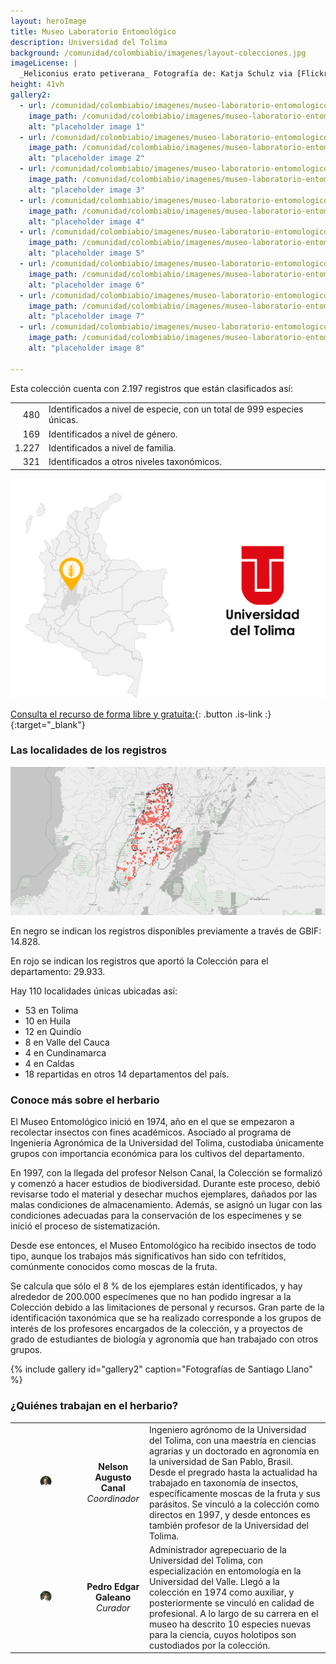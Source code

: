```yaml
---
layout: heroImage
title: Museo Laboratorio Entomológico
description: Universidad del Tolima
background: /comunidad/colombiabio/imagenes/layout-colecciones.jpg
imageLicense: |
  _Heliconius erato petiverana_ Fotografía de: Katja Schulz via [Flickr](https://flic.kr/p/bmS9bM)
height: 41vh
gallery2:
  - url: /comunidad/colombiabio/imagenes/museo-laboratorio-entomologico-de-la-universidad-del-tolima/l-o-t-1-1024x682.jpg
    image_path: /comunidad/colombiabio/imagenes/museo-laboratorio-entomologico-de-la-universidad-del-tolima/l-o-t-1-280x280.jpg
    alt: "placeholder image 1"
  - url: /comunidad/colombiabio/imagenes/museo-laboratorio-entomologico-de-la-universidad-del-tolima/l-o-t-2-1024x682.jpg
    image_path: /comunidad/colombiabio/imagenes/museo-laboratorio-entomologico-de-la-universidad-del-tolima/l-o-t-2-280x280.jpg
    alt: "placeholder image 2"
  - url: /comunidad/colombiabio/imagenes/museo-laboratorio-entomologico-de-la-universidad-del-tolima/l-o-t-3-1024x682.jpg
    image_path: /comunidad/colombiabio/imagenes/museo-laboratorio-entomologico-de-la-universidad-del-tolima/l-o-t-3-280x280.jpg
    alt: "placeholder image 3"
  - url: /comunidad/colombiabio/imagenes/museo-laboratorio-entomologico-de-la-universidad-del-tolima/l-o-t-4-682x1024.jpg
    image_path: /comunidad/colombiabio/imagenes/museo-laboratorio-entomologico-de-la-universidad-del-tolima/l-o-t-4-280x280.jpg
    alt: "placeholder image 4"
  - url: /comunidad/colombiabio/imagenes/museo-laboratorio-entomologico-de-la-universidad-del-tolima/l-o-t-5-1024x682.jpg
    image_path: /comunidad/colombiabio/imagenes/museo-laboratorio-entomologico-de-la-universidad-del-tolima/l-o-t-5-280x280.jpg
    alt: "placeholder image 5"
  - url: /comunidad/colombiabio/imagenes/museo-laboratorio-entomologico-de-la-universidad-del-tolima/l-o-t-6-1024x682.jpg
    image_path: /comunidad/colombiabio/imagenes/museo-laboratorio-entomologico-de-la-universidad-del-tolima/l-o-t-6-280x280.jpg
    alt: "placeholder image 6"
  - url: /comunidad/colombiabio/imagenes/museo-laboratorio-entomologico-de-la-universidad-del-tolima/l-o-t-7-1024x682.jpg
    image_path: /comunidad/colombiabio/imagenes/museo-laboratorio-entomologico-de-la-universidad-del-tolima/l-o-t-7-280x280.jpg
    alt: "placeholder image 7"
  - url: /comunidad/colombiabio/imagenes/museo-laboratorio-entomologico-de-la-universidad-del-tolima/l-o-t-8-1024x682.jpg
    image_path: /comunidad/colombiabio/imagenes/museo-laboratorio-entomologico-de-la-universidad-del-tolima/l-o-t-8-280x280.jpg
    alt: "placeholder image 8"

---
```


Esta colección cuenta con 2.197 registros que están clasificados así:

|  |  | 
| --------: | :-------- | 
| 480   | Identificados a nivel de especie, con un total de 999 especies únicas.     | 
|169|Identificados a nivel de género.|
|1.227|Identificados a nivel de familia.|
|321|Identificados a otros niveles taxonómicos.|

<img src="/comunidad/colombiabio/imagenes/museo-laboratorio-entomologico-de-la-universidad-del-tolima/map-l-o-t2.png" width=770>

[Consulta el recurso de forma libre y gratuita:](http://ipt.biodiversidad.co/sib/resource?r=mle-ut){: .button .is-link :}{:target="_blank"}

### Las localidades de los registros

<img src="/comunidad/colombiabio/imagenes/museo-laboratorio-entomologico-de-la-universidad-del-tolima/mapa-zoo-ut.png" width=770>

<p class="is-size-7 has-text-grey has-text-centered">En negro se indican los registros disponibles previamente a través de GBIF: 14.828.</p>

<p class="is-size-7 has-text-grey has-text-centered">En rojo se indican los registros que aportó la Colección para el departamento: 29.933.</p>

Hay 110 localidades únicas ubicadas así:

- 53 en Tolima
- 10 en Huila
- 12 en Quindío
- 8 en Valle del Cauca
- 4 en Cundinamarca
- 4 en Caldas
- 18 repartidas en otros 14 departamentos del país.


### Conoce más sobre el herbario

El Museo Entomológico inició en 1974, año en el que se empezaron a recolectar insectos con fines académicos. Asociado al programa de Ingeniería Agronómica de la Universidad del Tolima, custodiaba únicamente grupos con importancia económica para los cultivos del departamento.

En 1997, con la llegada del profesor Nelson Canal, la Colección se formalizó y comenzó a hacer estudios de biodiversidad. Durante este proceso, debió revisarse todo el material y desechar muchos ejemplares, dañados por las malas condiciones de almacenamiento. Además, se asignó un lugar con las condiciones adecuadas para la conservación de los especímenes y se inició el proceso de sistematización.

Desde ese entonces, el Museo Entomológico ha recibido insectos de todo tipo, aunque los trabajos más significativos han sido con tefrítidos, comúnmente conocidos como moscas de la fruta.

Se calcula que sólo el 8 % de los ejemplares están identificados, y hay alrededor de 200.000 especímenes que no han podido ingresar a la Colección debido a las limitaciones de personal y recursos. Gran parte de la identificación taxonómica que se ha realizado corresponde a los grupos de interés de los profesores encargados de la colección, y a proyectos de grado de estudiantes de biología y agronomía que han trabajado con otros grupos.

{% include gallery id="gallery2" caption="Fotografías de Santiago Llano" %}


### ¿Quiénes trabajan en el herbario?

| | |  |
| :-------------: |:-------------:| :-----|
|<figure class="image is-128x128"><img class="is-rounded" src="/comunidad/colombiabio/imagenes/museo-laboratorio-entomologico-de-la-universidad-del-tolima/p-l-o-t-1.png"></figure> | <b>Nelson Augusto Canal</b> <br> <i>Coordinador</i> | Ingeniero agrónomo de la Universidad del Tolima, con una maestría en ciencias agrarias y un doctorado en agronomía en la universidad de San Pablo, Brasil. Desde el pregrado hasta la actualidad ha trabajado en taxonomía de insectos, específicamente  moscas de la fruta y sus parásitos. Se vinculó a la colección como directos en 1997, y desde entonces es también profesor de la Universidad del Tolima.|
|<figure class="image is-128x128"><img class="is-rounded" src="/comunidad/colombiabio/imagenes/museo-laboratorio-entomologico-de-la-universidad-del-tolima/p-l-o-t-2.png"></figure> | <b>Pedro Edgar Galeano</b> <br> <i>Curador</i> | Administrador agrepecuario de la Universidad del Tolima, con especialización en entomología en la Universidad del Valle. Llegó a la colección en 1974 como auxiliar, y posteriormente se vinculó en calidad de profesional. A lo largo de su carrera en el museo ha descrito 10 especies nuevas para la ciencia, cuyos holotipos son custodiados por la colección.|
